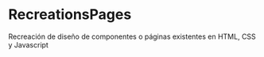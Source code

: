 # RecreationsPages
Recreación de diseño de componentes o páginas existentes en HTML, CSS y Javascript
